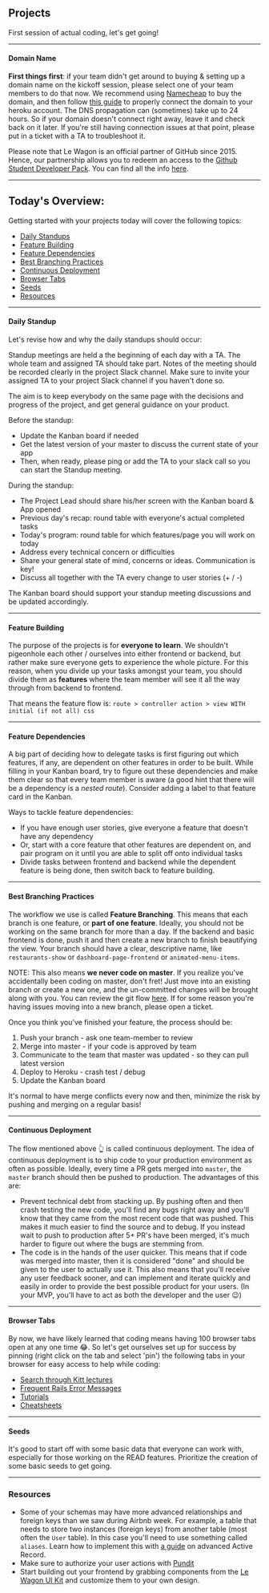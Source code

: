## Projects

First session of actual coding, let's get going!

---
#### Domain Name

**First things first**: if your team didn't get around to buying & setting up a domain name on the kickoff session, please select one of your team members to do that now.
We recommend using [Namecheap](https://www.namecheap.com) to buy the domain, and then follow [this guide](https://www.lewagon.com/blog/buying-a-domain-on-namecheap-and-pointing-it-to-heroku) to properly connect the domain to your heroku account.
The DNS propagation can (sometimes) take up to 24 hours. So if your domain doesn't connect right away, leave it and check back on it later. If you're still having connection issues at that point, please put in a ticket with a TA to troubleshoot it.

Please note that Le Wagon is an official partner of GitHub since 2015. Hence, our partnership allows you to redeem an access to the [Github Student Developer Pack](https://education.github.com/pack). You can find all the info [here](https://www.notion.so/lewagon/GitHub-Student-Developer-Pack-cc73194095034af1a0db32628b729bc3).

---
## Today's Overview:

Getting started with your projects today will cover the following topics:
- <a href="#daily-standup">Daily Standups</a>
- <a href="#feature-building">Feature Building</a>
- <a href="#feature-dependencies">Feature Dependencies</a>
- <a href="#best-branching-practices">Best Branching Practices</a>
- <a href="#continuous-deployment">Continuous Deployment</a>
- <a href="#browser-tabs">Browser Tabs</a>
- <a href="#seeds">Seeds</a>
- <a href="#resources">Resources</a>

---
#### Daily Standup

Let's revise how and why the daily standups should occur:

Standup meetings are held a the beginning of each day with a TA. The whole team and assigned TA should take part. Notes of the meeting should be recorded clearly in the project Slack channel. Make sure to invite your assigned TA to your project Slack channel if you haven't done so.

The aim is to keep everybody on the same page with the decisions and progress of the project, and get general guidance on your product.

Before the standup:
- Update the Kanban board if needed
- Get the latest version of your master to discuss the current state of your app
- Then, when ready, please ping or add the TA to your slack call so you can start the Standup meeting.

During the standup:
- The Project Lead should share his/her screen with the Kanban board & App opened
- Previous day's recap: round table with everyone's actual completed tasks
- Today's program: round table for which features/page you will work on today
- Address every technical concern or difficulties
- Share your general state of mind, concerns or ideas. Communication is key!
- Discuss all together with the TA every change to user stories (+ / -)

The Kanban board should support your standup meeting discussions and be updated accordingly.

---
#### Feature Building

The purpose of the projects is for **everyone to learn**. We shouldn't pigeonhole each other / ourselves into either frontend or backend, but rather make sure everyone gets to experience the whole picture. For this reason, when you divide up your tasks amongst your team, you should divide them as **features** where the team member will see it all the way through from backend to frontend.

That means the feature flow is:
`route > controller action > view WITH initial (if not all) css`

---
#### Feature Dependencies

A big part of deciding how to delegate tasks is first figuring out which features, if any, are dependent on other features in order to be built.
While filling in your Kanban board, try to figure out these dependencies and make them clear so that every team member is aware (a good hint that there will be a dependency is a _nested route_). Consider adding a label to that feature card in the Kanban.

Ways to tackle feature dependencies:
- If you have enough user stories, give everyone a feature that doesn't have any dependency
- Or, start with a core feature that other features are dependent on, and pair program on it until you are able to split off onto individual tasks
- Divide tasks between frontend and backend while the dependent feature is being done, then switch back to feature building.

---
#### Best Branching Practices

The workflow we use is called **Feature Branching**. This means that each branch is one feature, or **part of one feature**. Ideally, you should not be working on the same branch for more than a day. If the backend and basic frontend is done, push it and then create a new branch to finish beautifying the view. Your branch should have a clear, descriptive name, like `restaurants-show` or `dashboard-page-frontend` or `animated-menu-items`.

NOTE: This also means **we never code on master**. If you realize you've accidentally been coding on master, don't fret! Just move into an existing branch or create a new one, and the un-committed changes will be brought along with you. You can review the git flow [here](https://kitt.lewagon.com/knowledge/cheatsheets/git_advanced). If for some reason you're having issues moving into a new branch, please open a ticket.

Once you think you've finished your feature, the process should be:

1. Push your branch - ask one team-member to review
2. Merge into master - if your code is approved by team
3. Communicate to the team that master was updated - so they can pull latest version
4. Deploy to Heroku - crash test / debug
5. Update the Kanban board

It's normal to have merge conflicts every now and then, minimize the risk by pushing and merging on a regular basis!

---
#### Continuous Deployment

The flow mentioned above 👆 is called continuous deployment. The idea of continuous deployment is to ship code to your production environment as often as possible. Ideally, every time a PR gets merged into `master`, the `master` branch should then be pushed to production. The advantages of this are:
- Prevent technical debt from stacking up. By pushing often and then crash testing the new code, you'll find any bugs right away and you'll know that they came from the most recent code that was pushed. This makes it much easier to find the source and to debug. If you instead wait to push to production after 5+ PR's have been merged, it's much harder to figure out where the bugs are stemming from.
- The code is in the hands of the user quicker. This means that if code was merged into master, then it is considered "done" and should be given to the user to actually use it. This also means that you'll receive any user feedback sooner, and can implement and iterate quickly and easily in order to provide the best possible product for your users. (In your MVP, you'll have to act as both the developer and the user 😉)

---
#### Browser Tabs

By now, we have likely learned that coding means having 100 browser tabs open at any one time 😂. So let's get ourselves set up for success by pinning (right click on the tab and select 'pin') the following tabs in your browser for easy access to help while coding:
- [Search through Kitt lectures](https://kitt.lewagon.com/knowledge/lectures)
- [Frequent Rails Error Messages](https://github.com/Eschults/useful_stuff#pgerror-fatal-myapp_development-does-not-exist)
- [Tutorials](https://kitt.lewagon.com/knowledge/tutorials)
- [Cheatsheets](https://kitt.lewagon.com/knowledge/cheatsheets)

---
#### Seeds

It's good to start off with some basic data that everyone can work with, especially for those working on the READ features. Prioritize the creation of some basic seeds to get going.

---
### Resources

- Some of your schemas may have more advanced relationships and foreign keys than we saw during Airbnb week. For example, a table that needs to store two instances (foreign keys) from another table (most often the `User` table). In this case you'll need to use something called `aliases`. Learn how to implement this with [a guide](https://kitt.lewagon.com/knowledge/cheatsheets/activerecord_advanced) on advanced Active Record.
- Make sure to authorize your user actions with [Pundit](https://kitt.lewagon.com/knowledge/cheatsheets/pundit)
- Start building out your frontend by grabbing components from the [Le Wagon UI Kit](https://uikit.lewagon.com/documentation) and customize them to your own design.
